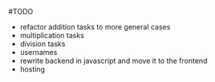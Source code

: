 #TODO
- refactor addition tasks to more general cases
- multiplication tasks
- division tasks
- usernames
- rewrite backend in javascript and move it to the frontend
- hosting
